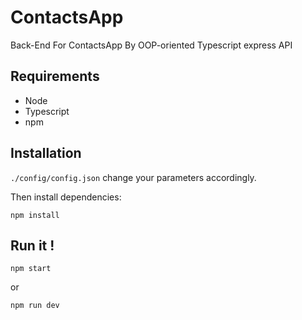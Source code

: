 # ContactsApp

 Back-End For ContactsApp By OOP-oriented Typescript express API

## Requirements
- Node
- Typescript
- npm

## Installation
```./config/config.json``` change your parameters accordingly.

Then install dependencies:

```npm install```

## Run it !
```npm start```

or

 ```npm run dev``` 
